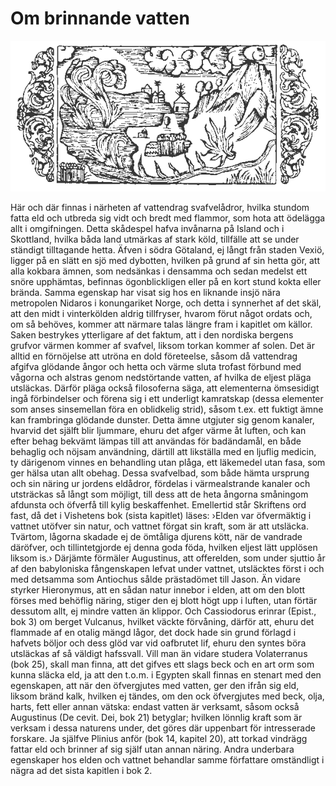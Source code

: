 # Om brinnande vatten

![](chapter-1.png)

Här och där finnas i närheten af vattendrag svafvelådror, hvilka stundom fatta eld och utbreda sig vidt och bredt med flammor, som hota att ödelägga allt i omgifningen. Detta skådespel hafva invånarna på Island och i Skottland, hvilka båda land utmärkas af stark köld, tillfälle att se under ständigt tilltagande hetta. Äfven i södra Götaland, ej långt från staden Vexiö, ligger på en slätt en sjö med dybotten, hvilken på grund af sin hetta gör, att alla kokbara ämnen, som nedsänkas i densamma och sedan medelst ett snöre upphämtas, befinnas ögonblickligen eller på en kort stund kokta eller brända. Samma egenskap har visat sig hos en liknande insjö nära metropolen Nidaros i konungariket Norge, och detta i synnerhet af det skäl, att den midt i vinterkölden aldrig tillfryser, hvarom förut något ordats och, om så behöves, kommer att närmare talas längre fram i kapitlet om källor. Saken bestrykes ytterligare af det faktum, att i den nordiska bergens grufvor  värmen kommer af svafvel, liksom torkan kommer af solen. Det är alltid en förnöjelse att utröna en dold företeelse, såsom då vattendrag afgifva glödande ångor och hetta och värme sluta trofast förbund med vågorna och alstras genom nedstörtande vatten, af hvilka de eljest pläga utsläckas. Därför pläga också filosoferna säga, att elementerna ömsesidigt ingå förbindelser och förena sig i ett underligt kamratskap (dessa elementer som anses sinsemellan föra en oblidkelig strid), såsom t.ex. ett fuktigt ämne kan frambringa glödande dunster. Detta ämne utgjuter sig genom kanaler, hvarvid det själft blir ljummare, ehuru det afger värme åt luften, och kan efter behag bekvämt lämpas till att användas för badändamål, en både behaglig och nöjsam användning, därtill att likställa med en ljuflig medicin, ty därigenom vinnes en behandling utan plåga, ett läkemedel utan fasa, som ger hälsa utan allt obehag. Dessa svafvelbad, som både hämta ursprung och sin näring ur jordens eldådror, fördelas i värmealstrande kanaler och utsträckas så långt som möjligt, till dess att de heta ångorna småningom afdunsta och öfverfå till kylig beskaffenhet. Emellertid står Skriftens ord fast, då det i Vishetens bok (sista kapitlet) läses: ›Elden var öfvermäktig i vattnet utöfver sin natur, och vattnet förgat sin kraft, som är att utsläcka. Tvärtom, lågorna skadade ej de ömtåliga djurens kött, när de vandrade däröfver, och tillintetgjorde ej denna goda föda, hvilken eljest lätt upplösen liksom is.› Därjämte förmäler Augustinus, att offerelden, som under sjuttio år af den babyloniska fångenskapen lefvat under vattnet, utsläcktes först i och med detsamma som Antiochus sålde prästadömet till Jason. Än vidare styrker Hieronymus, att en sådan natur innebor i elden, att om den blott förses med behöflig näring, stiger den ej blott högt upp i luften, utan förtär dessutom allt, ej mindre vatten än klippor. Och Cassiodorus erinrar (Epist., bok 3) om berget Vulcanus, hvilket väckte förvåning, därför att, ehuru det flammade af en otalig mängd lågor, det dock hade sin grund förlagd i hafvets böljor och dess glöd var vid oafbrutet lif, ehuru den syntes böra utsläckas af så väldigt hafssvall. Vill man än vidare studera Volaterranus (bok 25), skall man finna, att det gifves ett slags beck och en art orm som kunna släcka eld, ja att den t.o.m. i Egypten skall finnas en stenart med den egenskapen, att när den öfvergjutes med vatten, ger den ifrån sig eld, liksom bränd kalk, hvilken ej tändes, om den ock öfvergjutes med beck, olja, harts, fett eller annan vätska: endast vatten är verksamt, såsom också Augustinus (De cevit. Dei, bok 21) betyglar; hvilken lönnlig kraft som är verksam i dessa naturens under, det göres där uppenbart för intresserade forskare. Ja själfve Plinius anför (bok 14, kapitel 20), att torkad vindrägg fattar eld och brinner af sig själf utan annan näring. Andra underbara egenskaper hos elden och vattnet behandlar samme författare omständligt i nägra ad det sista kapitlen i bok 2.